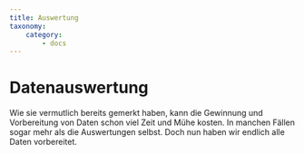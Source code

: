 ```yaml
---
title: Auswertung
taxonomy:
    category:
        - docs
---
```

# Datenauswertung
Wie sie vermutlich bereits gemerkt haben, kann die Gewinnung und Vorbereitung von Daten schon viel Zeit und Mühe kosten. In manchen Fällen sogar mehr als die Auswertungen selbst. Doch nun haben wir endlich alle Daten vorbereitet.

